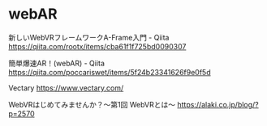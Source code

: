 # webAR

新しいWebVRフレームワークA-Frame入門 - Qiita
https://qiita.com/rootx/items/cba61f1f725bd0090307

簡単爆速AR！(webAR) - Qiita
https://qiita.com/poccariswet/items/5f24b23341626f9e0f5d

Vectary
https://www.vectary.com/

WebVRはじめてみませんか？〜第1回 WebVRとは〜
https://alaki.co.jp/blog/?p=2570
